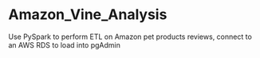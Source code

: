 # Amazon_Vine_Analysis
Use PySpark to perform ETL on Amazon pet products reviews, connect to an AWS RDS to load into pgAdmin
